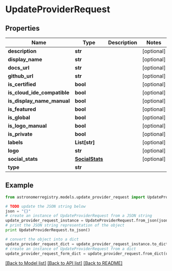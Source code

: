 # UpdateProviderRequest


## Properties
Name | Type | Description | Notes
------------ | ------------- | ------------- | -------------
**description** | **str** |  | [optional] 
**display_name** | **str** |  | [optional] 
**docs_url** | **str** |  | [optional] 
**github_url** | **str** |  | [optional] 
**is_certified** | **bool** |  | [optional] 
**is_cloud_ide_compatible** | **bool** |  | [optional] 
**is_display_name_manual** | **bool** |  | [optional] 
**is_featured** | **bool** |  | [optional] 
**is_global** | **bool** |  | [optional] 
**is_logo_manual** | **bool** |  | [optional] 
**is_private** | **bool** |  | [optional] 
**labels** | **List[str]** |  | [optional] 
**logo** | **str** |  | [optional] 
**social_stats** | [**SocialStats**](SocialStats.md) |  | [optional] 
**type** | **str** |  | 

## Example

```python
from astronomerregistry.models.update_provider_request import UpdateProviderRequest

# TODO update the JSON string below
json = "{}"
# create an instance of UpdateProviderRequest from a JSON string
update_provider_request_instance = UpdateProviderRequest.from_json(json)
# print the JSON string representation of the object
print UpdateProviderRequest.to_json()

# convert the object into a dict
update_provider_request_dict = update_provider_request_instance.to_dict()
# create an instance of UpdateProviderRequest from a dict
update_provider_request_form_dict = update_provider_request.from_dict(update_provider_request_dict)
```
[[Back to Model list]](../README.md#documentation-for-models) [[Back to API list]](../README.md#documentation-for-api-endpoints) [[Back to README]](../README.md)


